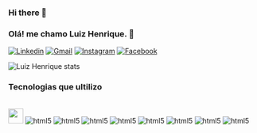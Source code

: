 ### Hi there 👋

### Olá! me chamo Luiz Henrique. 👋

[![Linkedin](https://img.shields.io/badge/LinkedIn-0077B5?style=for-the-badge&logo=linkedin&logoColor=white)](https://linkedin.com/in/luiz-henrique-200779144/)
[![Gmail](https://img.shields.io/badge/Gmail-D14836?style=for-the-badge&logo=gmail&logoColor=white)](https://luiz.lhrodrigues@gmail.com)
[![Instagram](https://img.shields.io/badge/Instagram-E4405F?style=for-the-badge&logo=instagram&logoColor=white)](https://instagram.com/henrique.lhr)
[![Facebook](https://img.shields.io/badge/Facebook-1877F2?style=for-the-badge&logo=facebook&logoColor=white)](https://facebook.com/henrique.lankaster)

![Luiz Henrique stats](https://github-readme-stats.vercel.app/api?username=luizlhrodrigues&show_icons=true&theme=gruvbox)

### Tecnologias que ultilizo

<div stule="display: inline_block"><br>
    <img align="center alt="luizlhrodrigues" height="30" wudth="40" src="https://cdn.jsdelivr.net/gh/devicons/devicon/icons/javascript/javascript-original.svg">
    <img alt=html5 src="https://img.shields.io/badge/CSS3-1572B6?style=for-the-badge&logo=css3&logoColor=white" />
    <img alt=html5 src="https://img.shields.io/badge/Sass-CC6699?style=for-the-badge&logo=sass&logoColor=white" />
    <img alt=html5 src="https://img.shields.io/badge/JavaScript-F7DF1E?style=for-the-badge&logo=javascript&logoColor=black" />
    <img alt=html5 src=https://img.shields.io/badge/TypeScript-007ACC?style=for-the-badge&logo=typescript&logoColor=white />
    <img alt=html5 src= https://img.shields.io/badge/Node.js-43853D?style=for-the-badge&logo=node.js&logoColor=white />
    <img alt=html5 src="https://img.shields.io/badge/Angular-DD0031?style=for-the-badge&logo=angular&logoColor=white" />
    <img alt=html5 src="https://img.shields.io/badge/Java-ED8B00?style=for-the-badge&logo=java&logoColor=white" />
    <img alt=html5 src="https://img.shields.io/badge/Kotlin-0095D5?&style=for-the-badge&logo=kotlin&logoColor=white" />
</div>
